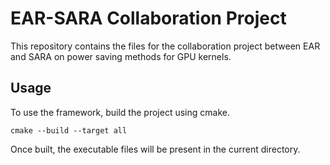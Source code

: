 # EAR-SARA Collaboration Project

This repository contains the files for the collaboration project between EAR and SARA on power saving methods for GPU kernels.

## Usage

To use the framework, build the project using cmake.

```shell script
cmake --build --target all
```

Once built, the executable files will be present in the current directory.
